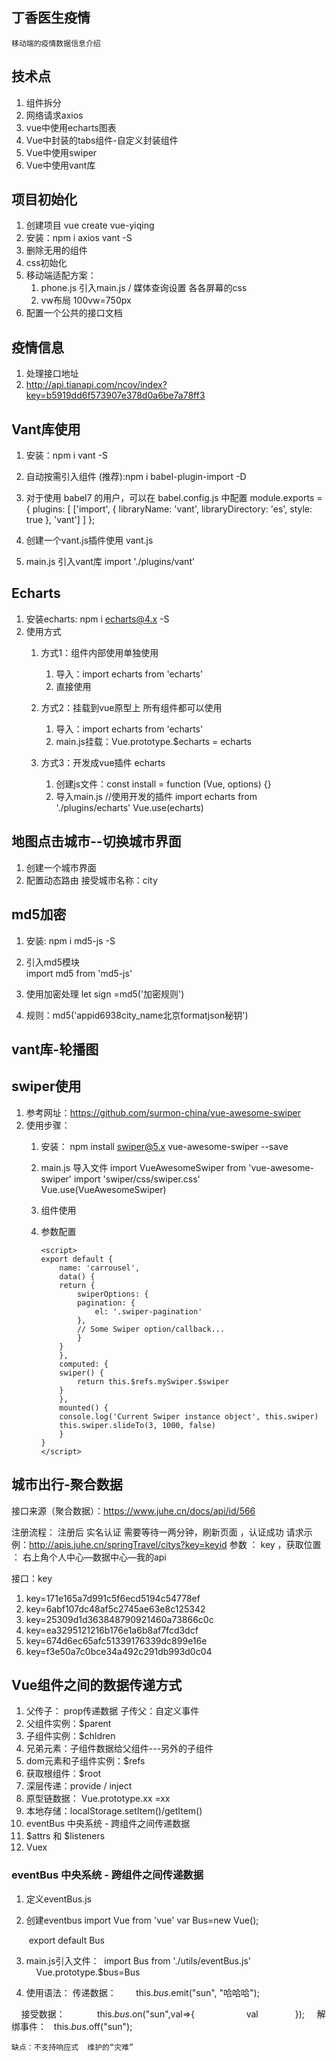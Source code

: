 ## 丁香医生疫情 
    移动端的疫情数据信息介绍 

## 技术点
1. 组件拆分
2. 网络请求axios 
3. vue中使用echarts图表
4. Vue中封装的tabs组件-自定义封装组件
5. Vue中使用swiper 
6. Vue中使用vant库


## 项目初始化
1. 创建项目 vue create vue-yiqing
2. 安装：npm i axios  vant -S
3. 删除无用的组件
4. css初始化
5. 移动端适配方案： 
   1. phone.js 引入main.js   / 媒体查询设置 各各屏幕的css 
   2. vw布局    100vw=750px 
6. 配置一个公共的接口文档



## 疫情信息
1. 处理接口地址
2. http://api.tianapi.com/ncov/index?key=b5919dd6f573907e378d0a6be7a78ff3


## Vant库使用
1. 安装：npm i vant -S 
2. 自动按需引入组件 (推荐):npm i babel-plugin-import -D
3. 对于使用 babel7 的用户，可以在 babel.config.js 中配置
        module.exports = {
            plugins: [
                ['import', {
                libraryName: 'vant',
                libraryDirectory: 'es',
                style: true
                }, 'vant']
            ]
        };

4. 创建一个vant.js插件使用 vant.js
5. main.js 引入vant库
    import './plugins/vant'


## Echarts
1. 安装echarts: npm i echarts@4.x -S 
2. 使用方式
   1. 方式1：组件内部使用单独使用
      1. 导入：import echarts from 'echarts'
      2. 直接使用

   2. 方式2：挂载到vue原型上 所有组件都可以使用
      1. 导入：import echarts from 'echarts'
      2. main.js挂载：Vue.prototype.$echarts = echarts

   3. 方式3：开发成vue插件 echarts
      1. 创建js文件：const install = function (Vue, options) {}
      2. 导入main.js 
        //使用开发的插件 
        import echarts from './plugins/echarts'
        Vue.use(echarts)

## 地图点击城市--切换城市界面
1. 创建一个城市界面  
2. 配置动态路由 接受城市名称：city
   


## md5加密
1. 安装:  npm i md5-js -S  
2. 引入md5模块  
    import md5 from 'md5-js'
3. 使用加密处理 
   let sign =md5('加密规则')

4. 规则：md5('appid6938city_name北京formatjson秘钥')


## vant库-轮播图


## swiper使用
1. 参考网址：https://github.com/surmon-china/vue-awesome-swiper
2. 使用步骤：
    1. 安装： npm install swiper@5.x vue-awesome-swiper --save
    2. main.js 导入文件
        import VueAwesomeSwiper from 'vue-awesome-swiper'
        import 'swiper/css/swiper.css'
        Vue.use(VueAwesomeSwiper)
     3. 组件使用
        <template>
            <swiper ref="mySwiper" :options="swiperOptions">
                <swiper-slide>Slide 1</swiper-slide>
                <swiper-slide>Slide 2</swiper-slide>
                <swiper-slide>Slide 3</swiper-slide>
                <swiper-slide>Slide 4</swiper-slide>
                <swiper-slide>Slide 5</swiper-slide>
                <div class="swiper-pagination" slot="pagination"></div>
            </swiper>
        </template>  

    4. 参数配置
        ```
        <script>
        export default {
            name: 'carrousel',
            data() {
            return {
                swiperOptions: {
                pagination: {
                    el: '.swiper-pagination'
                },
                // Some Swiper option/callback...
                }
            }
            },
            computed: {
            swiper() {
                return this.$refs.mySwiper.$swiper
            }
            },
            mounted() {
            console.log('Current Swiper instance object', this.swiper)
            this.swiper.slideTo(3, 1000, false)
            }
        }
        </script>
        ``` 

## 城市出行-聚合数据
接口来源（聚合数据）：https://www.juhe.cn/docs/api/id/566 

注册流程：
    注册后   实名认证
    需要等待一两分钟，刷新页面  ，认证成功
    请求示例：http://apis.juhe.cn/springTravel/citys?key=keyid
    参数 ： key   ，获取位置 ： 右上角个人中心—数据中心—我的api 
    
接口：key 
1. key=171e165a7d991c5f6ecd5194c54778ef
2. key=6abf107dc48af5c2745ae63e8c125342
3. key=25309d1d363848790921460a73866c0c
4. key=ea3295121216b176e1a6b8af7fcd3dcf
5. key=674d6ec65afc51339176339dc899e16e
6. key=f3e50a7c0bce34a492c291db993d0c04


## Vue组件之间的数据传递方式
1. 父传子： prop传递数据   子传父：自定义事件
2. 父组件实例：$parent
3. 子组件实例：$chldren 
4. 兄弟元素：子组件数据给父组件---另外的子组件 
5. dom元素和子组件实例：$refs 
6. 获取根组件：$root 
7. 深层传递：provide / inject 
8. 原型链数据： Vue.prototype.xx =xx
9. 本地存储：localStorage.setItem()/getItem() 
10. eventBus 中央系统 - 跨组件之间传递数据 
11. $attrs 和 $listeners
12. Vuex 

### eventBus 中央系统 - 跨组件之间传递数据  
1. 定义eventBus.js
2. 创建eventbus
    import Vue from 'vue'
    var Bus=new Vue();

     export default Bus

3. main.js引入文件：
    import Bus from './utils/eventBus.js'
    Vue.prototype.$bus=Bus

4. 使用语法：
    传递数据：
       this.$bus.$emit("sun", "哈哈哈");

    接受数据：
            this.$bus.$on("sun",val=>{
                    val
              });
    解绑事件：
        this.$bus.$off("sun");


    缺点：不支持响应式  维护的“灾难” 

